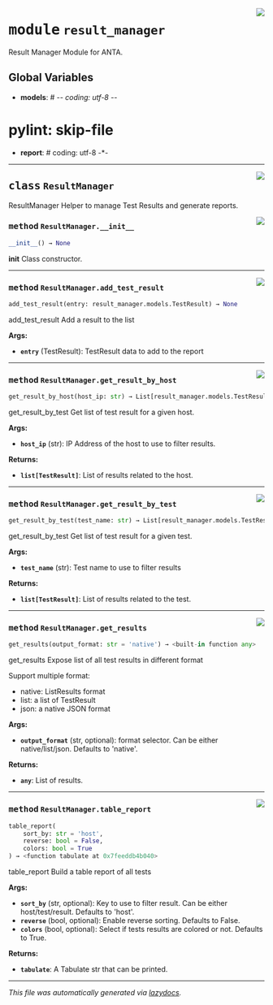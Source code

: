 <!-- markdownlint-disable -->

<a href="../../anta/result_manager/__init__.py#L0"><img align="right" style="float:right;" src="https://img.shields.io/badge/-source-cccccc?style=flat-square"></a>

# <kbd>module</kbd> `result_manager`
Result Manager Module for ANTA. 

**Global Variables**
---------------
- **models**: # -*- coding: utf-8 -*-
# pylint: skip-file

- **report**: # coding: utf-8 -*-



---

<a href="../../anta/result_manager/__init__.py#L17"><img align="right" style="float:right;" src="https://img.shields.io/badge/-source-cccccc?style=flat-square"></a>

## <kbd>class</kbd> `ResultManager`
ResultManager Helper to manage Test Results and generate reports. 

<a href="../../anta/result_manager/__init__.py#L20"><img align="right" style="float:right;" src="https://img.shields.io/badge/-source-cccccc?style=flat-square"></a>

### <kbd>method</kbd> `ResultManager.__init__`

```python
__init__() → None
```

__init__ Class constructor. 




---

<a href="../../anta/result_manager/__init__.py#L24"><img align="right" style="float:right;" src="https://img.shields.io/badge/-source-cccccc?style=flat-square"></a>

### <kbd>method</kbd> `ResultManager.add_test_result`

```python
add_test_result(entry: result_manager.models.TestResult) → None
```

add_test_result Add a result to the list 



**Args:**
 
 - <b>`entry`</b> (TestResult):  TestResult data to add to the report 

---

<a href="../../anta/result_manager/__init__.py#L69"><img align="right" style="float:right;" src="https://img.shields.io/badge/-source-cccccc?style=flat-square"></a>

### <kbd>method</kbd> `ResultManager.get_result_by_host`

```python
get_result_by_host(host_ip: str) → List[result_manager.models.TestResult]
```

get_result_by_test Get list of test result for a given host. 



**Args:**
 
 - <b>`host_ip`</b> (str):  IP Address of the host to use to filter results. 



**Returns:**
 
 - <b>`list[TestResult]`</b>:  List of results related to the host. 

---

<a href="../../anta/result_manager/__init__.py#L57"><img align="right" style="float:right;" src="https://img.shields.io/badge/-source-cccccc?style=flat-square"></a>

### <kbd>method</kbd> `ResultManager.get_result_by_test`

```python
get_result_by_test(test_name: str) → List[result_manager.models.TestResult]
```

get_result_by_test Get list of test result for a given test. 



**Args:**
 
 - <b>`test_name`</b> (str):  Test name to use to filter results 



**Returns:**
 
 - <b>`list[TestResult]`</b>:  List of results related to the test. 

---

<a href="../../anta/result_manager/__init__.py#L33"><img align="right" style="float:right;" src="https://img.shields.io/badge/-source-cccccc?style=flat-square"></a>

### <kbd>method</kbd> `ResultManager.get_results`

```python
get_results(output_format: str = 'native') → <built-in function any>
```

get_results Expose list of all test results in different format 

Support multiple format: 
- native: ListResults format 
- list: a list of TestResult 
- json: a native JSON format 



**Args:**
 
 - <b>`output_format`</b> (str, optional):  format selector. Can be either native/list/json. Defaults to 'native'. 



**Returns:**
 
 - <b>`any`</b>:  List of results. 

---

<a href="../../anta/result_manager/__init__.py#L81"><img align="right" style="float:right;" src="https://img.shields.io/badge/-source-cccccc?style=flat-square"></a>

### <kbd>method</kbd> `ResultManager.table_report`

```python
table_report(
    sort_by: str = 'host',
    reverse: bool = False,
    colors: bool = True
) → <function tabulate at 0x7feeddb4b040>
```

table_report Build a table report of all tests 



**Args:**
 
 - <b>`sort_by`</b> (str, optional):  Key to use to filter result. Can be either host/test/result. Defaults to 'host'. 
 - <b>`reverse`</b> (bool, optional):  Enable reverse sorting. Defaults to False. 
 - <b>`colors`</b> (bool, optional):  Select if tests results are colored or not. Defaults to True. 



**Returns:**
 
 - <b>`tabulate`</b>:  A Tabulate str that can be printed. 




---

_This file was automatically generated via [lazydocs](https://github.com/ml-tooling/lazydocs)._
